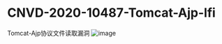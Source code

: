 # CNVD-2020-10487-Tomcat-Ajp-lfi
Tomcat-Ajp协议文件读取漏洞
![image](https://raw.githubusercontent.com/YDHCUI/CNVD-2020-10487-Tomcat-Ajp-lfi/master/QQ截图20200220231832.png)

